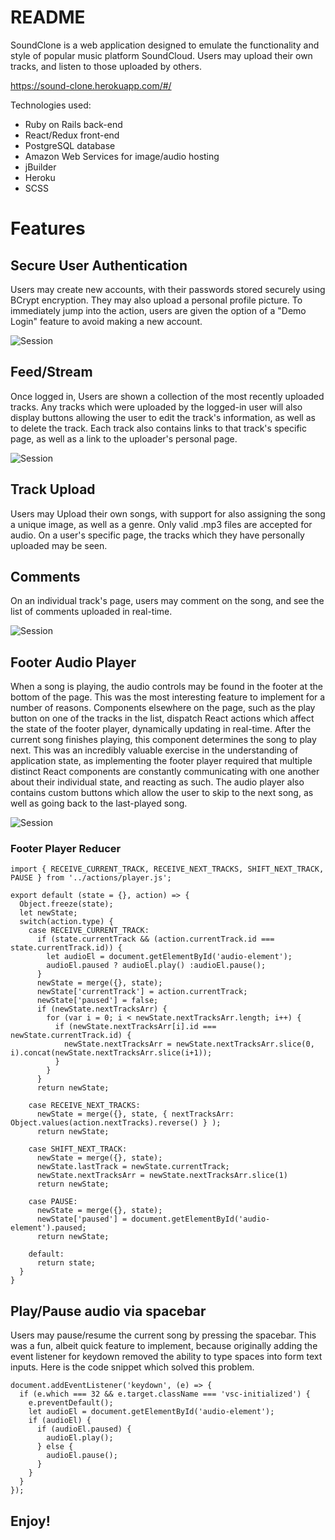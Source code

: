 # README

SoundClone is a web application designed to emulate the functionality and style of popular
music platform SoundCloud.  Users may upload their own tracks, and listen to those uploaded by others.

https://sound-clone.herokuapp.com/#/

Technologies used:
  * Ruby on Rails back-end
  * React/Redux front-end
  * PostgreSQL database
  * Amazon Web Services for image/audio hosting
  * jBuilder
  * Heroku
  * SCSS

# Features

## Secure User Authentication

Users may create new accounts, with their passwords stored securely using BCrypt encryption.  They may also upload
a personal profile picture.  To immediately jump into the action, users are given the option of a "Demo Login" feature
to avoid making a new account.

![Session](https://i.imgur.com/ysRAeQ0.jpg)

## Feed/Stream

Once logged in, Users are shown a collection of the most recently uploaded tracks.  Any tracks which
were uploaded by the logged-in user will also display buttons allowing the user to edit the track's information,
as well as to delete the track.  Each track also contains links to that track's specific page, as well as a link
to the uploader's personal page.

![Session](https://i.imgur.com/eNH6pLc.png)

## Track Upload

Users may Upload their own songs, with support for also assigning the song a unique image, as well as a genre.
Only valid .mp3 files are accepted for audio.  On a user's specific page, the tracks which they have personally
uploaded may be seen.

## Comments

On an individual track's page, users may comment on the song, and see the list of comments uploaded in
real-time.  

![Session](https://i.imgur.com/wxF7l7p.jpg)

## Footer Audio Player

When a song is playing, the audio controls may be found in the footer at the bottom of the page.  This was the
most interesting feature to implement for a number of reasons.  Components elsewhere on the page, such as the play button
on one of the tracks in the list, dispatch React actions which affect the state of the footer player, dynamically
updating in real-time.  After the current song finishes playing, this component determines the song to play next.
This was an incredibly valuable exercise in the understanding of application state, as implementing
the footer player required that multiple distinct React components are constantly communicating with one another about
their individual state, and reacting as such.  The audio player also contains custom buttons which allow the user to skip
to the next song, as well as going back to the last-played song.

![Session](https://i.imgur.com/hmpKA7s.png)

### Footer Player Reducer

```
import { RECEIVE_CURRENT_TRACK, RECEIVE_NEXT_TRACKS, SHIFT_NEXT_TRACK, PAUSE } from '../actions/player.js';

export default (state = {}, action) => {
  Object.freeze(state);
  let newState;
  switch(action.type) {
    case RECEIVE_CURRENT_TRACK:
      if (state.currentTrack && (action.currentTrack.id === state.currentTrack.id)) {
        let audioEl = document.getElementById('audio-element');
        audioEl.paused ? audioEl.play() :audioEl.pause();
      }
      newState = merge({}, state);
      newState['currentTrack'] = action.currentTrack;
      newState['paused'] = false;
      if (newState.nextTracksArr) {
        for (var i = 0; i < newState.nextTracksArr.length; i++) {
          if (newState.nextTracksArr[i].id === newState.currentTrack.id) {
            newState.nextTracksArr = newState.nextTracksArr.slice(0, i).concat(newState.nextTracksArr.slice(i+1));
          }
        }
      }
      return newState;

    case RECEIVE_NEXT_TRACKS:
      newState = merge({}, state, { nextTracksArr: Object.values(action.nextTracks).reverse() } );
      return newState;

    case SHIFT_NEXT_TRACK:
      newState = merge({}, state);
      newState.lastTrack = newState.currentTrack;
      newState.nextTracksArr = newState.nextTracksArr.slice(1)
      return newState;

    case PAUSE:
      newState = merge({}, state);
      newState['paused'] = document.getElementById('audio-element').paused;
      return newState;

    default:
      return state;
  }
}
```

## Play/Pause audio via spacebar

Users may pause/resume the current song by pressing the spacebar.  This was a fun, albeit
quick feature to implement, because originally adding the event listener for keydown removed
the ability to type spaces into form text inputs.  Here is the code snippet which solved this problem.

```
document.addEventListener('keydown', (e) => {
  if (e.which === 32 && e.target.className === 'vsc-initialized') {
    e.preventDefault();
    let audioEl = document.getElementById('audio-element');
    if (audioEl) {
      if (audioEl.paused) {
        audioEl.play();
      } else {
        audioEl.pause();
      }
    }
  }
});

```

## Enjoy!
